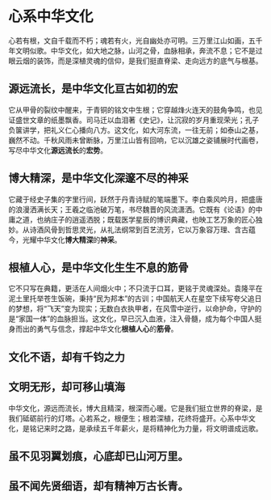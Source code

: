 # 心系中华文化

心若有根，文自千载而不朽；魂若有火，光自幽处亦可明。三万里江山如画，五千年文明似歌。中华文化，如大地之脉，山河之骨，血脉相承，奔流不息；它不是过眼云烟的装饰，而是深植灵魂的信仰，是我们挺直脊梁、走向远方的底气与根基。

## 源远流长，是中华文化亘古如初的宏

它从甲骨的裂纹中醒来，于青铜的铭文中生根；它穿越烽火连天的鼓角争鸣，也见证盛世文章的纸墨飘香。司马迁以血泪著《史记》，让沉寂的岁月重现荣光；孔子负箧讲学，把礼义仁心播向八方。这文化，如大河东流，一往无前；如泰山之基，巍然不动。千秋风雨未曾断脉，万里江山皆有回响，它以沉雄之姿铺展时代画卷，写尽中华文化**源远流长**的**宏势**。

## 博大精深，是中华文化深邃不尽的神采

它藏于经史子集的字里行间，跃然于丹青诗赋的笔端墨下。李白乘风吟月，把盛唐的浪漫洒满长天；王羲之临池破万笔，书尽魏晋的风流潇洒。它既有《论语》的中庸之道，也纳庄子的逍遥洒脱；既载医学星辰的博识典藏，也映工艺万象的匠心独妙。从诗酒风骨到哲思灵光，从礼法纲常到百艺流芳，它以万象容万理、含古蕴今，光耀中华文化**博大精深**的**神采**。

## 根植人心，是中华文化生生不息的筋骨

它不只写在典籍，更活在人间烟火中；不只流于口耳，更铭于灵魂深处。袁隆平在泥土里托举苍生饭碗，秉持“民为邦本”的古训；中国航天人在星空下续写夸父追日的梦想，将“飞天”变为现实；无数白衣执甲者，在风雪中逆行，以命护命，守护的是“家国一体”的血脉担当。这文化，早已沉入血液，注入骨髓，成为每个中国人挺身而出的勇气与信念，撑起中华文化**根植人心**的**筋骨**。

## 文化不语，却有千钧之力
## 文明无形，却可移山填海

中华文化，源远而流长，博大且精深，根深而心暖。它是我们挺立世界的脊梁，是我们砥砺前行的灯塔。心若系之，根便生；根若深植，花终将盛开。心系中华文化，是铭记来时之路，是承续五千年薪火，是将精神化为力量，将文明谱成远歌。

## 虽不见羽翼划痕，心底却已山河万里。

## 虽不闻先贤细语，却有精神万古长青。